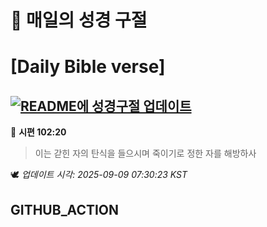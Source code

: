 # 🙏 매일의 성경 구절
# [Daily Bible verse]
## [![README에 성경구절 업데이트](https://github.com/DONGSUKA/first_test/actions/workflows/update-readme-bible.yml/badge.svg)](https://github.com/DONGSUKA/first_test/actions/workflows/update-readme-bible.yml)
<!-- START_BIBLE_VERSE -->
📖 **시편 102:20**
> 이는 갇힌 자의 탄식을 들으시며 죽이기로 정한 자를 해방하사

🕊️ _업데이트 시각: 2025-09-09 07:30:23 KST_
  <!-- END_BIBLE_VERSE -->
## GITHUB_ACTION
